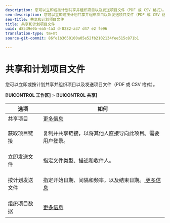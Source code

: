 ```yaml
---
description: 您可以立即或按计划共享并组织项目以及发送项目文件（PDF 或 CSV 格式）。
seo-description: 您可以立即或按计划共享并组织项目以及发送项目文件（PDF 或 CSV 格式）。
seo-title: 共享和计划项目文件
title: 共享和计划项目文件
uuid: d8539e0b-ea5-4a3 d-8282-a37 d47 e2 fe96
translation-type: tm+mt
source-git-commit: 86fe1b3650100a05e52fb2102134fee515c871b1

---
```



# 共享和计划项目文件

您可以立即或按计划共享并组织项目以及发送项目文件（PDF 或 CSV 格式）。

**[!UICONTROL 工作区]** &gt; **[!UICONTROL 共享]**

<table id="table_5104A6D817E94A268BBDD47C5C8BB26E"> 
 <thead> 
  <tr> 
   <th colname="col1" class="entry"> 选项 </th> 
   <th colname="col2" class="entry"> 如何 </th> 
  </tr>
 </thead>
 <tbody> 
  <tr> 
   <td colname="col1"> 共享项目 </td> 
   <td colname="col2"><a href="../../../analyze/analysis-workspace/curate-share/curate.md#concept_4A9726927E7C44AFA260E2BB2721AFC6" format="dita" scope="local"> 更多信息</a> </td> 
  </tr> 
  <tr> 
   <td colname="col1"> 获取项目链接 </td> 
   <td colname="col2"> <p>复制并共享链接，以将其他人直接导向此项目。需要用户登录。 </p> </td> 
  </tr> 
  <tr> 
   <td colname="col1"> 立即发送文件 </td> 
   <td colname="col2"> <p>指定文件类型、描述和收件人。 </p> </td> 
  </tr> 
  <tr> 
   <td colname="col1"> 按计划发送文件 </td> 
   <td colname="col2"> <p>指定开始日期、间隔和频率，以及结束日期。<a href="../../../analyze/analysis-workspace/curate-share/schedule-projects.md#concept_A7B9856EF2504BD791FE5A9E8AA7C29C" format="dita" scope="local"> 更多信息</a> </p> </td> 
  </tr> 
  <tr> 
   <td colname="col1"> 组织项目数据 </td> 
   <td colname="col2"> <p><a href="../../../analyze/analysis-workspace/curate-share/curate.md#concept_4A9726927E7C44AFA260E2BB2721AFC6" format="dita" scope="local"> 更多信息</a> </p> </td> 
  </tr> 
 </tbody> 
</table>

